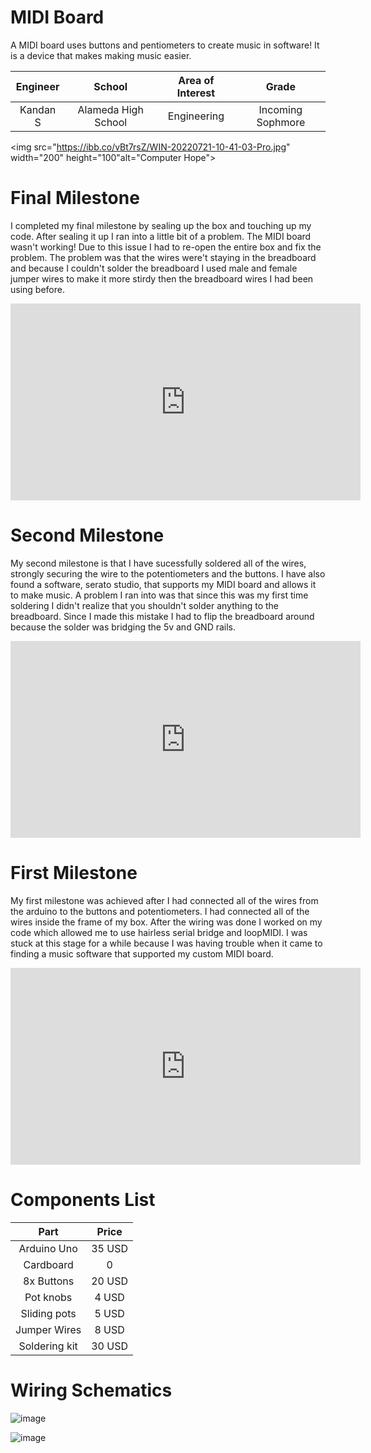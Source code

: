 ﻿# MIDI Board
A MIDI board uses buttons and pentiometers to create music in software! It is a device that makes making music easier. 

| **Engineer** | **School** | **Area of Interest** | **Grade** |
|:--:|:--:|:--:|:--:|
| Kandan S | Alameda High School |  Engineering | Incoming Sophmore

<img src="https://ibb.co/vBt7rsZ/WIN-20220721-10-41-03-Pro.jpg" width="200" height="100"alt="Computer Hope">

# Final Milestone

I completed my final milestone by sealing up the box and touching up my code. After sealing it up I ran into a little bit of a problem. The MIDI board wasn't working! Due to this issue I had to re-open the entire box and fix the problem. The problem was that the wires were't staying in the breadboard and because I couldn't solder the breadboard I used male and female jumper wires to make it more stirdy then the breadboard wires I had been using before. 

<iframe width="560" height="315" src="https://www.youtube.com/embed/D_xf1Oghi_4" title="YouTube video player" frameborder="0" allow="accelerometer; autoplay; clipboard-write; encrypted-media; gyroscope; picture-in-picture" allowfullscreen></iframe>

# Second Milestone

My second milestone is that I have sucessfully soldered all of the wires, strongly securing the wire to the potentiometers and the buttons. I have also found a software, serato studio, that supports my MIDI board and allows it to make music. A problem I ran into was that since this was my first time soldering I didn't realize that you shouldn't solder anything to the breadboard. Since I made this mistake I had to flip the breadboard around because the solder was bridging the 5v and GND rails.  

<iframe width="560" height="315" src="https://www.youtube.com/embed/xExX80YzJb4" title="YouTube video player" frameborder="0" allow="accelerometer; autoplay; clipboard-write; encrypted-media; gyroscope; picture-in-picture" allowfullscreen></iframe>

# First Milestone

My first milestone was achieved after I had connected all of the wires from the arduino to the buttons and potentiometers. I had connected all of the wires inside the frame of my box. After the wiring was done I worked on my code which allowed me to use hairless serial bridge and loopMIDI. I was stuck at this stage for a while because I was having trouble when it came to finding a music software that supported my custom MIDI board. 

<iframe width="560" height="315" src="https://www.youtube.com/embed/CZ3wmrp6F-4" title="YouTube video player" frameborder="0" allow="accelerometer; autoplay; clipboard-write; encrypted-media; gyroscope; picture-in-picture" allowfullscreen></iframe>

# Components List

| **Part** | **Price** |
|:--:|:--:|
| Arduino Uno  | 35 USD | 
| Cardboard    |    0   |
| 8x Buttons   | 20 USD |
| Pot knobs    |  4 USD |
| Sliding pots |  5 USD |
| Jumper Wires |  8 USD |
| Soldering kit| 30 USD |

# Wiring Schematics

![image](https://user-images.githubusercontent.com/108823939/180278053-93e02172-6698-4a62-ace0-b0fe671b476e.png)

![image](https://user-images.githubusercontent.com/108823939/180278002-d10516d2-9d54-4db1-86bb-54c768768d14.png)


